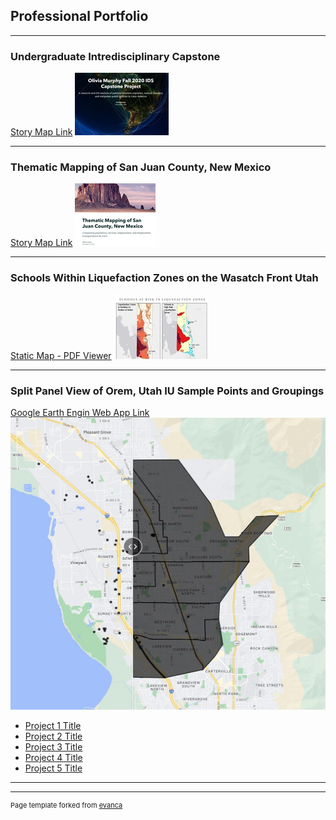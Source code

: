 ## Professional Portfolio

---

### Undergraduate Intredisciplinary Capstone 

[Story Map Link](https://arcg.is/0yPLmv)
<img src="images/UGcapstonethumbnail1.jpg?raw=true"/>

---

### Thematic Mapping of San Juan County, New Mexico
[Story Map Link](https://storymaps.arcgis.com/stories/7f2b3fe489474eb2b227fcd240a96c21)
<img src="images/SanJuanThematicThumbnail.jpg?raw=true"/>

---

### Schools Within Liquefaction Zones on the Wasatch Front Utah 
[Static Map - PDF Viewer](/pdf/liquefactionmap3.pdf)
<img src="images/liquefactionthumbnail.jpg?raw=true"/>

---

### Split Panel View of Orem, Utah IU Sample Points and Groupings
[Google Earth Engin Web App Link](https://olmlrpd1.projects.earthengine.app/view/split-panel-orem-siu-points-vs-groups)
<img src="images/GEE1.jpg?raw=true"/>

- [Project 1 Title](http://example.com/)
- [Project 2 Title](http://example.com/)
- [Project 3 Title](http://example.com/)
- [Project 4 Title](http://example.com/)
- [Project 5 Title](http://example.com/)

---




---
<p style="font-size:11px">Page template forked from <a href="https://github.com/evanca/quick-portfolio">evanca</a></p>
<!-- Remove above link if you don't want to attibute -->

